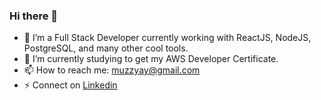 ### Hi there 👋

- 🔭 I’m a Full Stack Developer currently working with ReactJS, NodeJS, PostgreSQL, and many other cool tools.
- 🌱 I’m currently studying to get my AWS Developer Certificate.
- 📫 How to reach me: [muzzyay@gmail.com](mailto:muzzyay@gmail.com)
- ⚡ Connect on [Linkedin](https://www.linkedin.com/in/mustafa-ay-a3325b74/)
<!--
**muzzyay/muzzyay** is a ✨ _special_ ✨ repository because its `README.md` (this file) appears on your GitHub profile.

Here are some ideas to get you started:

- 🔭 I’m currently working on ...
- 🌱 I’m currently learning ...
- 👯 I’m looking to collaborate on ...
- 🤔 I’m looking for help with ...
- 💬 Ask me about ...
- 📫 How to reach me: ...
- 😄 Pronouns: ...
- ⚡ Fun fact: ...
-->

